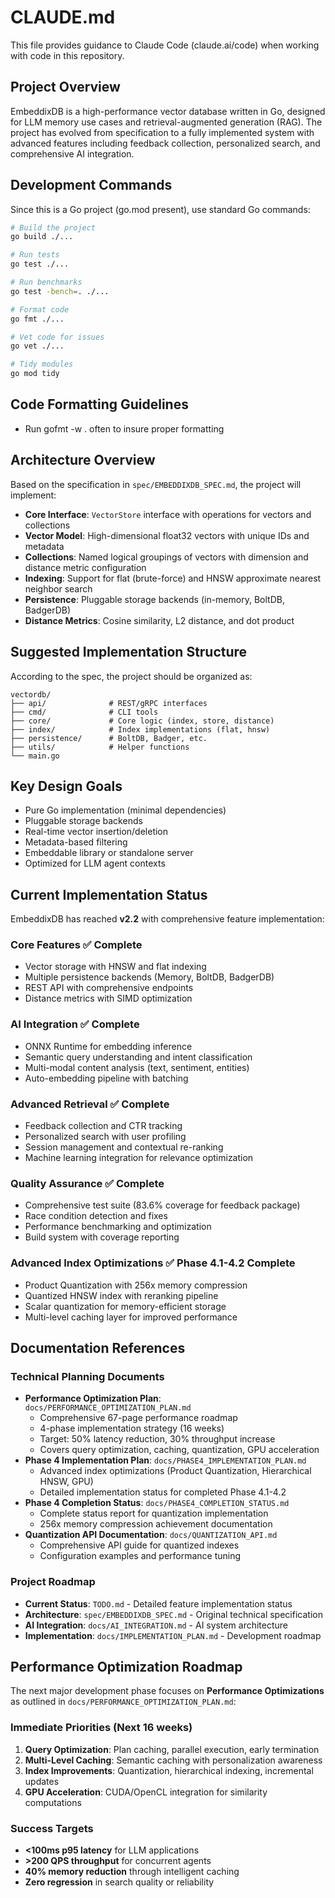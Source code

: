 # CLAUDE.md

This file provides guidance to Claude Code (claude.ai/code) when working with code in this repository.

## Project Overview

EmbeddixDB is a high-performance vector database written in Go, designed for LLM memory use cases and retrieval-augmented generation (RAG). The project has evolved from specification to a fully implemented system with advanced features including feedback collection, personalized search, and comprehensive AI integration.

## Development Commands

Since this is a Go project (go.mod present), use standard Go commands:

```bash
# Build the project
go build ./...

# Run tests
go test ./...

# Run benchmarks
go test -bench=. ./...

# Format code
go fmt ./...

# Vet code for issues
go vet ./...

# Tidy modules
go mod tidy
```

## Code Formatting Guidelines

- Run gofmt -w . often to insure proper formatting

## Architecture Overview

Based on the specification in `spec/EMBEDDIXDB_SPEC.md`, the project will implement:

- **Core Interface**: `VectorStore` interface with operations for vectors and collections
- **Vector Model**: High-dimensional float32 vectors with unique IDs and metadata
- **Collections**: Named logical groupings of vectors with dimension and distance metric configuration
- **Indexing**: Support for flat (brute-force) and HNSW approximate nearest neighbor search
- **Persistence**: Pluggable storage backends (in-memory, BoltDB, BadgerDB)
- **Distance Metrics**: Cosine similarity, L2 distance, and dot product

## Suggested Implementation Structure

According to the spec, the project should be organized as:
```
vectordb/
├── api/              # REST/gRPC interfaces
├── cmd/              # CLI tools
├── core/             # Core logic (index, store, distance)
├── index/            # Index implementations (flat, hnsw)
├── persistence/      # BoltDB, Badger, etc.
├── utils/            # Helper functions
└── main.go
```

## Key Design Goals

- Pure Go implementation (minimal dependencies)
- Pluggable storage backends
- Real-time vector insertion/deletion
- Metadata-based filtering
- Embeddable library or standalone server
- Optimized for LLM agent contexts

## Current Implementation Status

EmbeddixDB has reached **v2.2** with comprehensive feature implementation:

### Core Features ✅ Complete
- Vector storage with HNSW and flat indexing
- Multiple persistence backends (Memory, BoltDB, BadgerDB)
- REST API with comprehensive endpoints
- Distance metrics with SIMD optimization

### AI Integration ✅ Complete  
- ONNX Runtime for embedding inference
- Semantic query understanding and intent classification
- Multi-modal content analysis (text, sentiment, entities)
- Auto-embedding pipeline with batching

### Advanced Retrieval ✅ Complete
- Feedback collection and CTR tracking
- Personalized search with user profiling
- Session management and contextual re-ranking
- Machine learning integration for relevance optimization

### Quality Assurance ✅ Complete
- Comprehensive test suite (83.6% coverage for feedback package)
- Race condition detection and fixes
- Performance benchmarking and optimization
- Build system with coverage reporting

### Advanced Index Optimizations ✅ Phase 4.1-4.2 Complete
- Product Quantization with 256x memory compression
- Quantized HNSW index with reranking pipeline
- Scalar quantization for memory-efficient storage
- Multi-level caching layer for improved performance

## Documentation References

### Technical Planning Documents
- **Performance Optimization Plan**: `docs/PERFORMANCE_OPTIMIZATION_PLAN.md`
  - Comprehensive 67-page performance roadmap
  - 4-phase implementation strategy (16 weeks)
  - Target: 50% latency reduction, 30% throughput increase
  - Covers query optimization, caching, quantization, GPU acceleration
- **Phase 4 Implementation Plan**: `docs/PHASE4_IMPLEMENTATION_PLAN.md`
  - Advanced index optimizations (Product Quantization, Hierarchical HNSW, GPU)
  - Detailed implementation status for completed Phase 4.1-4.2
- **Phase 4 Completion Status**: `docs/PHASE4_COMPLETION_STATUS.md`
  - Complete status report for quantization implementation
  - 256x memory compression achievement documentation
- **Quantization API Documentation**: `docs/QUANTIZATION_API.md`
  - Comprehensive API guide for quantized indexes
  - Configuration examples and performance tuning

### Project Roadmap
- **Current Status**: `TODO.md` - Detailed feature implementation status
- **Architecture**: `spec/EMBEDDIXDB_SPEC.md` - Original technical specification  
- **AI Integration**: `docs/AI_INTEGRATION.md` - AI system architecture
- **Implementation**: `docs/IMPLEMENTATION_PLAN.md` - Development roadmap

## Performance Optimization Roadmap

The next major development phase focuses on **Performance Optimizations** as outlined in `docs/PERFORMANCE_OPTIMIZATION_PLAN.md`:

### Immediate Priorities (Next 16 weeks)
1. **Query Optimization**: Plan caching, parallel execution, early termination
2. **Multi-Level Caching**: Semantic caching with personalization awareness  
3. **Index Improvements**: Quantization, hierarchical indexing, incremental updates
4. **GPU Acceleration**: CUDA/OpenCL integration for similarity computations

### Success Targets
- **<100ms p95 latency** for LLM applications
- **>200 QPS throughput** for concurrent agents
- **40% memory reduction** through intelligent caching
- **Zero regression** in search quality or reliability